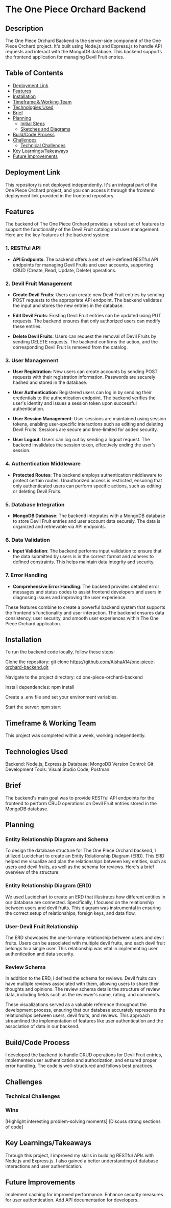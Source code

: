 # The One Piece Orchard Backend

## Description

The One Piece Orchard Backend is the server-side component of the One Piece Orchard project. It's built using Node.js and Express.js to handle API requests and interact with the MongoDB database. This backend supports the frontend application for managing Devil Fruit entries.

## Table of Contents

- [Deployment Link](#deployment-link)
- [Features](#features)
- [Installation](#installation)
- [Timeframe & Working Team](#timeframe--working-team)
- [Technologies Used](#technologies-used)
- [Brief](#brief)
- [Planning](#planning)
  - [Initial Steps](#initial-steps)
  - [Sketches and Diagrams](#sketches-and-diagrams)
- [Build/Code Process](#buildcode-process)
- [Challenges](#challenges)
  - [Technical Challenges](#technical-challenges)
- [Key Learnings/Takeaways](#key-learningstakeaways)
- [Future Improvements](#future-improvements)

## Deployment Link

This repository is not deployed independently. It's an integral part of the One Piece Orchard project, and you can access it through the frontend deployment link provided in the frontend repository.

## Features

The backend of The One Piece Orchard provides a robust set of features to support the functionality of the Devil Fruit catalog and user management. Here are the key features of the backend system:

### 1. RESTful API

- **API Endpoints**: The backend offers a set of well-defined RESTful API endpoints for managing Devil Fruits and user accounts, supporting CRUD (Create, Read, Update, Delete) operations.

### 2. Devil Fruit Management

- **Create Devil Fruits**: Users can create new Devil Fruit entries by sending POST requests to the appropriate API endpoint. The backend validates the input and stores the new entries in the database.

- **Edit Devil Fruits**: Existing Devil Fruit entries can be updated using PUT requests. The backend ensures that only authorized users can modify these entries.

- **Delete Devil Fruits**: Users can request the removal of Devil Fruits by sending DELETE requests. The backend confirms the action, and the corresponding Devil Fruit is removed from the catalog.

### 3. User Management

- **User Registration**: New users can create accounts by sending POST requests with their registration information. Passwords are securely hashed and stored in the database.

- **User Authentication**: Registered users can log in by sending their credentials to the authentication endpoint. The backend verifies the user's identity and issues a session token upon successful authentication.

- **User Session Management**: User sessions are maintained using session tokens, enabling user-specific interactions such as editing and deleting Devil Fruits. Sessions are secure and time-limited for added security.

- **User Logout**: Users can log out by sending a logout request. The backend invalidates the session token, effectively ending the user's session.

### 4. Authentication Middleware

- **Protected Routes**: The backend employs authentication middleware to protect certain routes. Unauthorized access is restricted, ensuring that only authenticated users can perform specific actions, such as editing or deleting Devil Fruits.

### 5. Database Integration

- **MongoDB Database**: The backend integrates with a MongoDB database to store Devil Fruit entries and user account data securely. The data is organized and retrievable via API endpoints.

### 6. Data Validation

- **Input Validation**: The backend performs input validation to ensure that the data submitted by users is in the correct format and adheres to defined constraints. This helps maintain data integrity and security.

### 7. Error Handling

- **Comprehensive Error Handling**: The backend provides detailed error messages and status codes to assist frontend developers and users in diagnosing issues and improving the user experience.

These features combine to create a powerful backend system that supports the frontend's functionality and user interaction. The backend ensures data consistency, user security, and smooth user experiences within The One Piece Orchard application.


## Installation

To run the backend code locally, follow these steps:

Clone the repository: git clone https://github.com/AishaA14/one-piece-orchard-backend.git

Navigate to the project directory: cd one-piece-orchard-backend

Install dependencies: npm install

Create a .env file and set your environment variables.

Start the server: npm start

## Timeframe & Working Team

This project was completed within a week, working independently. 

## Technologies Used

Backend: Node.js, Express.js
Database: MongoDB
Version Control: Git
Development Tools: Visual Studio Code, Postman.

## Brief

The backend's main goal was to provide RESTful API endpoints for the frontend to perform CRUD operations on Devil Fruit entries stored in the MongoDB database.

## Planning

### Entity Relationship Diagram and Schema

To design the database structure for The One Piece Orchard backend, I utilized Lucidchart to create an Entity Relationship Diagram (ERD). This ERD helped me visualize and plan the relationships between key entities, such as users and devil fruits, as well as the schema for reviews. Here's a brief overview of the structure:

### Entity Relationship Diagram (ERD)

We used Lucidchart to create an ERD that illustrates how different entities in our database are connected. Specifically, I focused on the relationship between users and devil fruits. This diagram was instrumental in ensuring the correct setup of relationships, foreign keys, and data flow.

### User-Devil Fruit Relationship

The ERD showcases the one-to-many relationship between users and devil fruits. Users can be associated with multiple devil fruits, and each devil fruit belongs to a single user. This relationship was vital in implementing user authentication and data security.

### Review Schema

In addition to the ERD, I defined the schema for reviews. Devil fruits can have multiple reviews associated with them, allowing users to share their thoughts and opinions. The review schema details the structure of review data, including fields such as the reviewer's name, rating, and comments.

These visualizations served as a valuable reference throughout the development process, ensuring that our database accurately represents the relationships between users, devil fruits, and reviews. This approach streamlined the implementation of features like user authentication and the association of data in our backend.

## Build/Code Process

I developed the backend to handle CRUD operations for Devil Fruit entries, implemented user authentication and authorization, and ensured proper error handling. The code is well-structured and follows best practices.

## Challenges

### Technical Challenges

### Wins

[Highlight interesting problem-solving moments]
[Discuss strong sections of code]

## Key Learnings/Takeaways

Through this project, I improved my skills in building RESTful APIs with Node.js and Express.js. I also gained a better understanding of database interactions and user authentication.

## Future Improvements

Implement caching for improved performance.
Enhance security measures for user authentication.
Add API documentation for developers.









